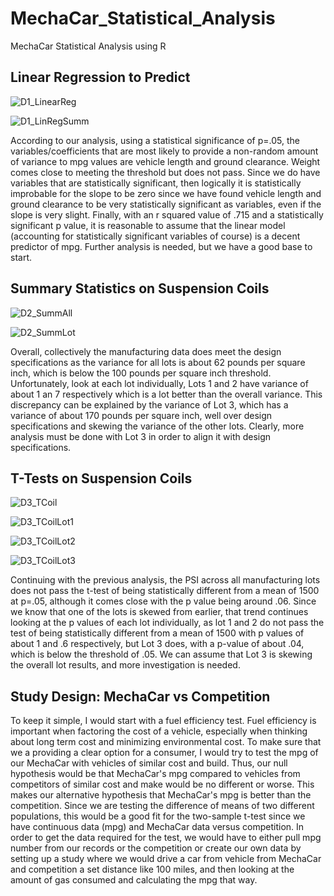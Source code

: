 # MechaCar_Statistical_Analysis
MechaCar Statistical Analysis using R

## Linear Regression to Predict

![D1_LinearReg](githubcomDavidFGitH)

![D1_LinRegSumm](githubcomDavidFGitH)

According to our analysis, using a statistical significance of p=.05, the variables/coefficients that are most likely to provide a non-random amount of variance to mpg values are vehicle length and ground clearance. Weight comes close to meeting the threshold but does not pass. Since we do have variables that are statistically significant, then logically it is statistically improbable for the slope to be zero since we have found vehicle length and ground clearance to be very statistically significant as variables, even if the slope is very slight. Finally, with an r squared value of .715 and a statistically significant p value, it is reasonable to assume that the linear model (accounting for statistically significant variables of course) is a decent predictor of mpg. Further analysis is needed, but we have a good base to start.

## Summary Statistics on Suspension Coils

![D2_SummAll](githubcomDavidFGitH)

![D2_SummLot](githubcomDavidFGitH)

Overall, collectively the manufacturing data does meet the design specifications as the variance for all lots is about 62 pounds per square inch, which is below the 100 pounds per square inch threshold. Unfortunately, look at each lot individually, Lots 1 and 2 have variance of about 1 an 7 respectively which is a lot better than the overall variance. This discrepancy can be explained by the variance of Lot 3, which has a variance of about 170 pounds per square inch, well over design specifications and skewing the variance of the other lots. Clearly, more analysis must be done with Lot 3 in order to align it with design specifications.

## T-Tests on Suspension Coils

![D3_TCoil](githubcomDavidFGitH)

![D3_TCoilLot1](githubcomDavidFGitH)

![D3_TCoilLot2](githubcomDavidFGitH)

![D3_TCoilLot3](githubcomDavidFGitH)

Continuing with the previous analysis, the PSI across all manufacturing lots does not pass the t-test of being statistically different from a mean of 1500 at p=.05, although it comes close with the p value being around .06. Since we know that one of the lots is skewed from earlier, that trend continues looking at the p values of each lot individually, as lot 1 and 2 do not pass the test of being statistically different from a mean of 1500 with p values of about 1 and .6 respectively, but Lot 3 does, with a p-value of about .04, which is below the threshold of .05. We can assume that Lot 3 is skewing the overall lot results, and more investigation is needed. 



## Study Design: MechaCar vs Competition

To keep it simple, I would start with a fuel efficiency test. Fuel efficiency is important when factoring the cost of a vehicle, especially when thinking about long term cost and minimizing environmental cost. To make sure that we a providing a clear option for a consumer, I would try to test the mpg of our MechaCar with vehicles of similar cost and build. Thus, our null hypothesis would be that MechaCar's mpg compared to vehicles from competitors of similar cost and make would be no different or worse. This makes our alternative hypothesis that MechaCar's mpg is better than the competition. Since we are testing the difference of means of two different populations, this would be a good fit for the two-sample t-test since we have continuous data (mpg) and MechaCar data versus competition. In order to get the data required for the test, we would have to either pull mpg number from our records or the competition or create our own data by setting up a study where we would drive a car from vehicle from MechaCar and competition a set distance like 100 miles, and then looking at the amount of gas consumed and calculating the mpg that way.